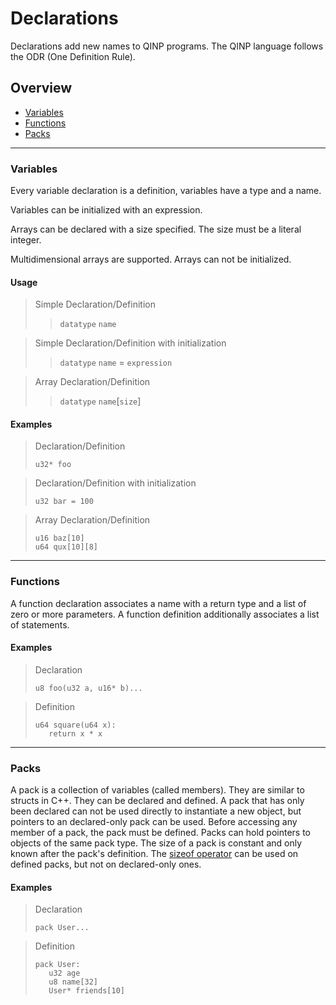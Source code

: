 # Declarations

Declarations add new names to QINP programs.
The QINP language follows the ODR (One Definition Rule).

## Overview
 - [Variables](#variables)
 - [Functions](#functions)
 - [Packs](#packs)

---

### Variables
Every variable declaration is a definition, variables have a type and a name.

Variables can be initialized with an expression.

Arrays can be declared with a size specified. The size must be a literal integer.

Multidimensional arrays are supported.
Arrays can not be initialized.

#### Usage

> Simple Declaration/Definition
>
> > `datatype` `name`

> Simple Declaration/Definition with initialization
>
> > `datatype` `name` = `expression`

> Array Declaration/Definition
>
> > `datatype` `name`[`size`]

#### Examples

> Declaration/Definition
> ```qinp
> u32* foo
> ```

> Declaration/Definition with initialization
> ```qinp
> u32 bar = 100
> ```

> Array Declaration/Definition
> ```qinp
> u16 baz[10]
> u64 qux[10][8]
> ```

---

### Functions

A function declaration associates a name with a return type and a list of zero or more parameters.
A function definition additionally associates a list of statements.

#### Examples

> Declaration
> ```qinp
> u8 foo(u32 a, u16* b)...
> ```

> Definition
> ```qinp
> u64 square(u64 x):
>    return x * x
> ```

---

### Packs

A pack is a collection of variables (called members). They are similar to structs in C++.
They can be declared and defined.
A pack that has only been declared can not be used directly to instantiate a new object, but pointers to an declared-only pack can be used.
Before accessing any member of a pack, the pack must be defined.
Packs can hold pointers to objects of the same pack type.
The size of a pack is constant and only known after the pack's definition. The [sizeof operator](./operators.md#sizeof) can be used on defined packs, but not on declared-only ones.

#### Examples

> Declaration
> ```qinp
> pack User...
> ```

> Definition
> ```qinp
> pack User:
>    u32 age
>    u8 name[32]
>    User* friends[10]
> ```